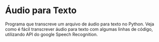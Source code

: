 # Áudio para Texto
Programa que transcreve um arquivo de áudio para texto no Python.
Veja como é fácil transcrever áudio para texto com algumas linhas de código, utilizando API do google Speech Recognition.
